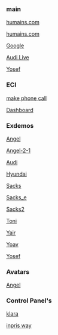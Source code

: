 ### main
[humains.com](https://www.humains.com/)

<a href="https://www.humains.com" target="_blank">humains.com</a>

<a href="https://www.google.com" target="_blank">Google</a>



[Audi Live](https://www.humains.com/audi)

[Yosef](https://humians-demos.vercel.app/yosef/index.html)

### ECI

[make phone call](https://www.humains.com/he/call-1)

[Dashboard](https://inprisai.github.io/conversation-dashboard/)

### Exdemos

[Angel](https://inprisai.github.io/exdemos/angel/index.html)

[Angel-2-1](https://inprisai.github.io/exdemos/angel2-1/index.html) 

[Audi](https://inprisai.github.io/exdemos/audi/index.html)

[Hyundai](https://inprisai.github.io/exdemos/hyundai/index.html)

[Sacks](https://inprisai.github.io/exdemos/sacks/index.html)

[Sacks_e](https://inprisai.github.io/exdemos/sacks_e/index.html)

[Sacks2](https://inprisai.github.io/exdemos/sacks2/index.html)

[Toni](https://inprisai.github.io/exdemos/toni/index.html)

[Yair](https://inprisai.github.io/exdemos/yair/index.html)

[Yoav](https://inprisai.github.io/exdemos/yoav/index.html)

[Yosef](https://inprisai.github.io/exdemos/yosef/index.html)

### Avatars

[Angel](https://angel2.inpris.ai:10456/?client=test:an3el2&l=en-US)


### Control Panel's

[klara](https://inprisai.github.io/k1ara_demo_fe/)

[inpris way](https://inprisai.github.io/inprisway_demo_fe/)


